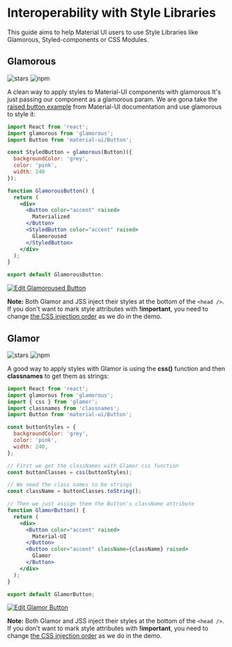# Interoperability with Style Libraries

This guide aims to help Material UI users to use Style Libraries like Glamorous, Styled-components or CSS Modules.

## Glamorous

![stars](https://img.shields.io/github/stars/paypal/glamorous.svg?style=social&label=Star)
![npm](https://img.shields.io/npm/dm/glamorous.svg?)

A clean way to apply styles to Material-UI components with glamorous It's just passing our component as a glamorous param. We are gona take the [raised button example](/demos/buttons/#raised-buttons) from Material-UI documentation and use glamorous to style it:

```jsx
import React from 'react';
import glamorous from 'glamorous';
import Button from 'material-ui/Button';

const StyledButton = glamorous(Button)({
  backgroundColor: 'grey',
  color: 'pink',
  width: 240
});

function GlamorousButton() {
  return (
    <div>
      <Button color="accent" raised>
        Materialized
      </Button>
      <StyledButton color="accent" raised>
        Glamoroused
      </StyledButton>
    </div>
  );
}

export default GlamorousButton:
```

[![Edit Glamoroused Button](https://codesandbox.io/static/img/play-codesandbox.svg)](https://codesandbox.io/s/n3jmn72wrm)

**Note:** Both Glamor and JSS inject their styles at the bottom of the `<head />`. If you don't want to mark style attributes with **!important**, you need to change [the CSS injection order](/customization/css-in-js#css-injection-order) as we do in the demo.

## Glamor

![stars](https://img.shields.io/github/stars/threepointone/glamor.svg?style=social&label=Star)
![npm](https://img.shields.io/npm/dm/glamor.svg?)

A good way to apply styles with Glamor is using the **css()** function and then **classnames** to get them as strings:

```jsx
import React from 'react';
import glamorous from 'glamorous';
import { css } from 'glamor';
import classnames from 'classnames';
import Button from 'material-ui/Button';

const buttonStyles = {
  backgroundColor: 'grey',
  color: 'pink',
  width: 240,
};

// First we get the classNames with Glamor css function
const buttonClasses = css(buttonStyles);

// We need the class names to be strings
const className = buttonClasses.toString();

// Then we just assign them the Button's className attribute
function GlamorButton() {
  return (
    <div>
      <Button color="accent" raised>
        Material-UI
      </Button>
      <Button color="accent" className={className} raised>
        Glamor
      </Button>
    </div>
  );
}

export default GlamorButton;
```

[![Edit Glamor Button](https://codesandbox.io/static/img/play-codesandbox.svg)](https://codesandbox.io/s/ov5l1j2j8z)

**Note:** Both Glamor and JSS inject their styles at the bottom of the `<head />`. If you don't want to mark style attributes with **!important**, you need to change [the CSS injection order](/customization/css-in-js#css-injection-order) as we do in the demo.
